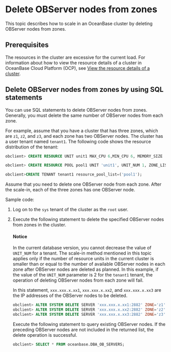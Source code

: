 # Delete OBServer nodes from zones

This topic describes how to scale in an OceanBase cluster by deleting OBServer nodes from zones.

## Prerequisites

The resources in the cluster are excessive for the current load. For information about how to view the resource details of a cluster in OceanBase Cloud Platform (OCP), see [View the resource details of a cluster](../../../../200.basic-database-management/100.manage-clusters/1000.view-the-resource-information-of-a-cluster.md).

## Delete OBServer nodes from zones by using SQL statements

You can use SQL statements to delete OBServer nodes from zones. Generally, you must delete the same number of OBServer nodes from each zone.

For example, assume that you have a cluster that has three zones, which are `z1`, `z2`, and `z3`, and each zone has two OBServer nodes. The cluster has a user tenant named `tenant1`. The following code shows the resource distribution of the tenant:

```sql
obclient> CREATE RESOURCE UNIT unit1 MAX_CPU 6,MIN_CPU 6, MEMORY_SIZE '36G', MAX_IOPS 1024, MIN_IOPS 1024, IOPS_WEIGHT=0, LOG_DISK_SIZE = '2G';

obclient> CREATE RESOURCE POOL pool1 UNIT 'unit1', UNIT_NUM 1, ZONE_LIST ('z1','z2','z3');

obclient>CREATE TENANT tenant1 resource_pool_list=('pool1');
```

Assume that you need to delete one OBServer node from each zone. After the scale-in, each of the three zones has one OBServer node.

Sample code:

1. Log on to the `sys` tenant of the cluster as the `root` user.

2. Execute the following statement to delete the specified OBServer nodes from zones in the cluster.

   <main id="notice" type='notice'>
   <h4>Notice</h4>
   <p>In the current database version, you cannot decrease the value of <code>UNIT_NUM</code> for a tenant. The scale-in method mentioned in this topic applies only if the number of resource units in the current cluster is smaller than or equal to the number of available OBServer nodes in each zone after OBServer nodes are deleted as planned. In this example, if the value of the <code>UNIT_NUM</code> parameter is 2 for the <code>tenant1</code> tenant, the operation of deleting OBServer nodes from each zone will fail. </p>
   </main>

   In this statement, `xxx.xxx.x.xx1`, `xxx.xxx.x.xx2`, and `xxx.xxx.x.xx3` are the IP addresses of the OBServer nodes to be deleted.

   ```sql
   obclient> ALTER SYSTEM DELETE SERVER 'xxx.xxx.x.xx1:2882' ZONE='z1';
   obclient> ALTER SYSTEM DELETE SERVER 'xxx.xxx.x.xx2:2882' ZONE='z2';
   obclient> ALTER SYSTEM DELETE SERVER 'xxx.xxx.x.xx3:2882' ZONE='z3';
   ```

   Execute the following statement to query existing OBServer nodes. If the preceding OBServer nodes are not included in the returned list, the delete operation is successful.

   ```sql
   obclient> SELECT * FROM oceanbase.DBA_OB_SERVERS;
   ```

